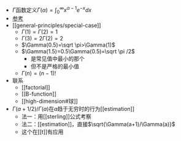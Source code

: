 - $\Gamma$函数定义$\Gamma(\alpha)=\int_0^\infty x^{\alpha-1}e^{-x}dx$
- [参考](https://zhuanlan.zhihu.com/p/435931349)
- [[general-principles/special-case]]
  - $\Gamma(1)=\Gamma(2)=1$
  - $\Gamma(3)=2\Gamma(2)=2$
  - $\Gamma(0.5)=\sqrt \pi>\Gamma(1)$
  - $\Gamma(1.5)=0.5\Gamma(0.5)=\sqrt \pi /2$
    - 是常见值中最小的那个
    - 但不是严格的最小值
  - $\Gamma(n)=(n-1)!$
- 联系
  - [[factorial]]
  - [[B-function]]
  - [[high-dimension#球]]
- $\Gamma (a+1/2)/\Gamma(a)$在$a$趋于无穷时的行为[[estimation]]
  - 法一：用[[sterling]]公式考察
  - 法二：[[estimation]]，直接$\sqrt{\Gamma(a+1)/\Gamma(a)}$
  - 这个在[[t]]有应用